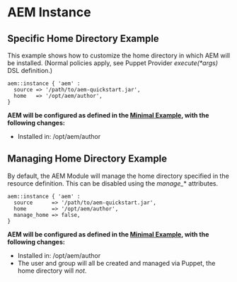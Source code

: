 # AEM Instance

## Specific Home Directory Example

This example shows how to customize the home directory in which AEM will be installed. (Normal policies apply, see Puppet Provider _execute(*args)_ DSL definition.)

~~~ puppet
aem::instance { 'aem' :
  source => '/path/to/aem-quickstart.jar',
  home   => '/opt/aem/author',
}
~~~

**AEM will be configured as defined in the [Minimal Example](/docs/aem-instance/Minimal.md), with the following changes:**

* Installed in: /opt/aem/author

## Managing Home Directory Example

By default, the AEM Module will manage the home directory specified in the resource definition. This can be disabled using the *manage_** attributes.

~~~ puppet
aem::instance { 'aem' :
  source      => '/path/to/aem-quickstart.jar',
  home        => '/opt/aem/author',
  manage_home => false,
}
~~~

**AEM will be configured as defined in the [Minimal Example](/docs/aem-instance/Minimal.md), with the following changes:**

* Installed in: /opt/aem/author
* The user and group will all be created and managed via Puppet, the home directory will *not*.
